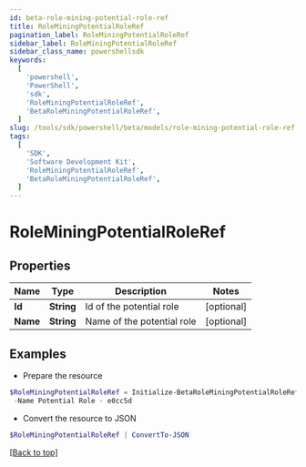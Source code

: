 ```yaml
---
id: beta-role-mining-potential-role-ref
title: RoleMiningPotentialRoleRef
pagination_label: RoleMiningPotentialRoleRef
sidebar_label: RoleMiningPotentialRoleRef
sidebar_class_name: powershellsdk
keywords:
  [
    'powershell',
    'PowerShell',
    'sdk',
    'RoleMiningPotentialRoleRef',
    'BetaRoleMiningPotentialRoleRef',
  ]
slug: /tools/sdk/powershell/beta/models/role-mining-potential-role-ref
tags:
  [
    'SDK',
    'Software Development Kit',
    'RoleMiningPotentialRoleRef',
    'BetaRoleMiningPotentialRoleRef',
  ]
---
```


# RoleMiningPotentialRoleRef

## Properties

| Name     | Type       | Description                | Notes      |
| -------- | ---------- | -------------------------- | ---------- |
| **Id**   | **String** | Id of the potential role   | [optional] |
| **Name** | **String** | Name of the potential role | [optional] |

## Examples

- Prepare the resource

```powershell
$RoleMiningPotentialRoleRef = Initialize-BetaRoleMiningPotentialRoleRef  -Id e0cc5d7d-bf7f-4f81-b2af-8885b09d9923 `
 -Name Potential Role - e0cc5d
```

- Convert the resource to JSON

```powershell
$RoleMiningPotentialRoleRef | ConvertTo-JSON
```

[[Back to top]](#)
